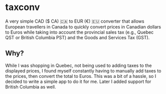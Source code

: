 # taxconv

A very simple CAD ($ CA) 🇨🇦 to EUR (€) 🇪🇺 converter that allows European travellers in Canada to quickly convert prices in Canadian dollars to Euros while taking into account the provincial sales tax (e.g., Quebec QST or British Columbia PST) and the Goods and Services Tax (GST).

## Why?

While I was shopping in Quebec, not being used to adding taxes to the displayed prices, I found myself constantly having to manually add taxes to the prices, then convert the total to Euros. This was a bit of a hassle, so I decided to write a simple app to do it for me. Later I added support for British Columbia as well.
